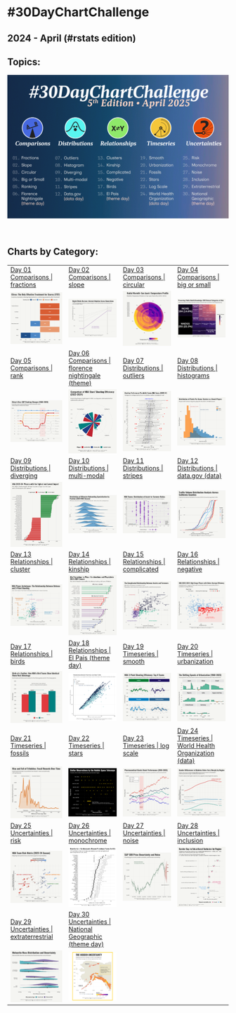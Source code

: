 # #30DayChartChallenge

## 2024 - April (#rstats edition)

## Topics:

![](topics/2025_topics.png)

![]()

## Charts by Category:

|  |  |  |  |
|----|----|----|----|
| [Day 01](https://github.com/poncest/30DayChartChallenge/tree/main/2025/day_01)<br>[Comparisons \| fractions](https://github.com/poncest/30DayChartChallenge/tree/main/2025/day_01) | [Day 02](https://github.com/poncest/30DayChartChallenge/tree/main/2025/day_02)<br>[Comparisons \| slope](https://github.com/poncest/30DayChartChallenge/tree/main/2025/day_02) | [Day 03](https://github.com/poncest/30DayChartChallenge/tree/main/2025/day_03)<br>[Comparisons \| circular](https://github.com/poncest/30DayChartChallenge/tree/main/2025/day_03) | [Day 04](https://github.com/poncest/30DayChartChallenge/tree/main/2025/day_04)<br>[Comparisons \| big or small](https://github.com/poncest/30DayChartChallenge/tree/main/2025/day_04) |
| ![](day_01/2025_day_01.png "fractions") | ![](day_02/2025_day_02.png "slope") | ![](day_03/2025_day_03.png "circular") | ![](day_04/2025_day_04.png "big or small") |
| [Day 05](https://github.com/poncest/30DayChartChallenge/tree/main/2025/day_05)<br>[Comparisons \| rank](https://github.com/poncest/30DayChartChallenge/tree/main/2025/day_05) | [Day 06](https://github.com/poncest/30DayChartChallenge/tree/main/2025/day_06)<br>[Comparisons \| florence nightingale (theme)](https://github.com/poncest/30DayChartChallenge/tree/main/2025/day_05) | [Day 07](https://github.com/poncest/30DayChartChallenge/tree/main/2025/day_07)<br>[Distributions \| outliers](https://github.com/poncest/30DayChartChallenge/tree/main/2025/day_07) | [Day 08](https://github.com/poncest/30DayChartChallenge/tree/main/2025/day_08)<br>[Distributions \| histograms](https://github.com/poncest/30DayChartChallenge/tree/main/2025/day_08) |
| ![](day_05/2025_day_05.png "rank") | ![](day_06/2025_day_06.png "florence nightingale (theme)") | ![](day_07/2025_day_07.png "outliers") | ![](day_08/2025_day_08.png "histograms") |
| [Day 09](https://github.com/poncest/30DayChartChallenge/tree/main/2025/day_09)<br>[Distributions \| diverging](https://github.com/poncest/30DayChartChallenge/tree/main/2025/day_09) | [Day 10](https://github.com/poncest/30DayChartChallenge/tree/main/2025/day_10)<br>[Distributions \| multi-modal](https://github.com/poncest/30DayChartChallenge/tree/main/2025/day_10) | [Day 11](https://github.com/poncest/30DayChartChallenge/tree/main/2025/day_11)<br>[Distributions \| stripes](https://github.com/poncest/30DayChartChallenge/tree/main/2025/day_11) | [Day 12](https://github.com/poncest/30DayChartChallenge/tree/main/2025/day_12)<br>[Distributions \| data.gov (data)](https://github.com/poncest/30DayChartChallenge/tree/main/2025/day_12) |
| ![](day_09/2025_day_09.png "diverging") | ![](day_10/2025_day_10.png "multi-modal") | ![](day_11/2025_day_11.png "stripes") | ![](day_12/2025_day_12.png "data.gov (data)") |
| [Day 13](https://github.com/poncest/30DayChartChallenge/tree/main/2025/day_13)<br>[Relationships \| cluster](https://github.com/poncest/30DayChartChallenge/tree/main/2025/day_13) | [Day 14](https://github.com/poncest/30DayChartChallenge/tree/main/2025/day_14)<br>[Relationships \| kinship](https://github.com/poncest/30DayChartChallenge/tree/main/2025/day_14) | [Day 15](https://github.com/poncest/30DayChartChallenge/tree/main/2025/day_15)<br>[Relationships \| complicated](https://github.com/poncest/30DayChartChallenge/tree/main/2025/day_15) | [Day 16](https://github.com/ponest/30DayChartChallenge/tree/main/2025/day_16)<br>[Relationships \| negative](https://github.com/poncest/30DayChartChallenge/tree/main/2025/day_16) |
| ![](day_13/2025_day_13.png "cluster") | ![](day_14/2025_day_14.png "kinship") | ![](day_15/2025_day_15.png "complicated") | ![](day_16/2025_day_16.png "negative") |
| [Day 17](https://github.com/ponest/30DayChartChallenge/tree/main/2025/day_17)<br>[Relationships \| birds](https://github.com/poncest/30DayChartChallenge/tree/main/2025/day_17) | [Day 18](https://github.com/ponest/30DayChartChallenge/tree/main/2025/day_18)<br>[Relationships \| El Pais (theme day)](https://github.com/poncest/30DayChartChallenge/tree/main/2025/day_18) | [Day 19](https://github.com/ponest/30DayChartChallenge/tree/main/2025/day_19)<br>[Timeseries \| smooth](https://github.com/poncest/30DayChartChallenge/tree/main/2025/day_19) | [Day 20](https://github.com/ponest/30DayChartChallenge/tree/main/2025/day_20)<br>[Timeseries \| urbanization](https://github.com/poncest/30DayChartChallenge/tree/main/2025/day_20) |
| ![](day_17/2025_day_17.png "birds") | ![](day_18/2025_day_18.png "El Pais (theme day)") | ![](day_19/2025_day_19.png "smooth") | ![](day_20/2025_day_20.png "urbanization") |
| [Day 21](https://github.com/ponest/30DayChartChallenge/tree/main/2025/day_21)<br>[Timeseries \| fossils](https://github.com/poncest/30DayChartChallenge/tree/main/2025/day_21) | [Day 22](https://github.com/ponest/30DayChartChallenge/tree/main/2025/day_22)<br>[Timeseries \| stars](https://github.com/poncest/30DayChartChallenge/tree/main/2025/day_22) | [Day 23](https://github.com/ponest/30DayChartChallenge/tree/main/2025/day_23)<br>[Timeseries \| log scale](https://github.com/poncest/30DayChartChallenge/tree/main/2025/day_23) | [Day 24](https://github.com/ponest/30DayChartChallenge/tree/main/2025/day_24)<br>[Timeseries \| World Health Organization (data)](https://github.com/poncest/30DayChartChallenge/tree/main/2025/day_24) |
| ![](day_21/2025_day_21.png "fossils") | ![](day_22/2025_day_22.png "stars") | ![](day_23/2025_day_23.png "log scale") | ![](day_24/2025_day_24.png "World Health Organization (data)") |
| [Day 25](https://github.com/ponest/30DayChartChallenge/tree/main/2025/day_25)<br>[Uncertainties \| risk](https://github.com/poncest/30DayChartChallenge/tree/main/2025/day_25) | [Day 26](https://github.com/ponest/30DayChartChallenge/tree/main/2025/day_26)<br>[Uncertainties \| monochrome](https://github.com/poncest/30DayChartChallenge/tree/main/2025/day_26) | [Day 27](https://github.com/ponest/30DayChartChallenge/tree/main/2025/day_27)<br>[Uncertainties \| noise](https://github.com/poncest/30DayChartChallenge/tree/main/2025/day_27) | [Day 28](https://github.com/ponest/30DayChartChallenge/tree/main/2025/day_28)<br>[Uncertainties \| inclusion](https://github.com/poncest/30DayChartChallenge/tree/main/2025/day_28) |
| ![](day_25/2025_day_25.png "risk") | ![](day_26/2025_day_26.png "monochrome") | ![](day_27/2025_day_27.png "noise") | ![](day_28/2025_day_28.png "inclusion") |
| [Day 29](https://github.com/ponest/30DayChartChallenge/tree/main/2025/day_29)<br>[Uncertainties \| extraterrestrial](https://github.com/poncest/30DayChartChallenge/tree/main/2025/day_29) | [Day 30](https://github.com/ponest/30DayChartChallenge/tree/main/2025/day_30)<br>[Uncertainties \| National Geographic (theme day)](https://github.com/poncest/30DayChartChallenge/tree/main/2025/day_30) |  |  |
| ![](day_29/2025_day_29.png "extraterrestrial") | ![](day_30/2025_day_30.png "national geographic (theme)") |  |  |
